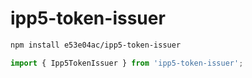 # ipp5-token-issuer

~~~~~ sh
npm install e53e04ac/ipp5-token-issuer
~~~~~

~~~~~ mjs
import { Ipp5TokenIssuer } from 'ipp5-token-issuer';
~~~~~
